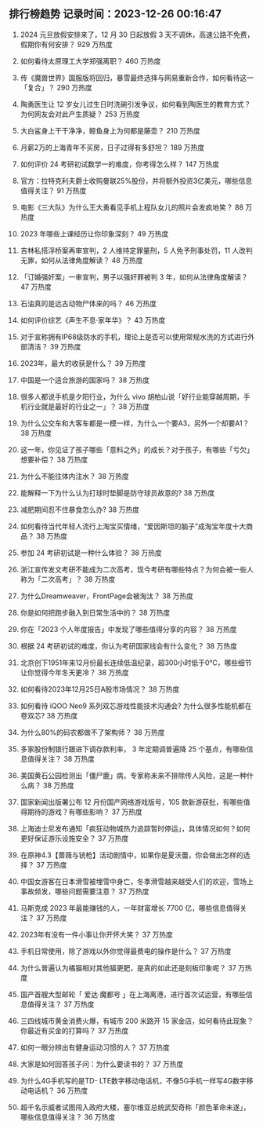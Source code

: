 
## 排行榜趋势 记录时间：2023-12-26 00:16:47
  
  1. 2024 元旦放假安排来了，12 月 30 日起放假 3 天不调休，高速公路不免费，假期你有何安排？ 929 万热度
    
  2. 如何看待太原理工大学郑强离职？ 460 万热度
    
  3. 传《魔兽世界》国服版将回归，暴雪最终选择与网易重新合作，如何看待这一「复合」？ 290 万热度
    
  4. 陶勇医生让 12 岁女儿过生日时洗碗引发争议，如何看到陶医生的教育方式？为何网友会对此产生质疑？ 253 万热度
    
  5. 大白鲨身上干干净净，鲸鱼身上为何都是藤壶？ 210 万热度
    
  6. 月薪2万的上海青年不买房，日子过得有多舒坦？ 189 万热度
    
  7. 如何评价 24 考研初试数学一的难度，你考得怎么样？ 147 万热度
    
  8. 官方：拉特克利夫爵士收购曼联25%股份，并将额外投资3亿美元，哪些信息值得关注？ 91 万热度
    
  9. 电影《三大队》为什么王大勇看见手机上程队女儿的照片会发疯地笑？ 88 万热度
    
  10. 2023 年哪些上课经历让你印象深刻？ 49 万热度
    
  11. 吉林私搭浮桥案再审宣判，2 人维持定罪量刑，5 人免予刑事处罚，11 人改判无罪，如何从法律角度解读？ 48 万热度
    
  12. 「订婚强奸案」一审宣判，男子以强奸罪被判 3 年，如何从法律角度解读？ 47 万热度
    
  13. 石油真的是远古动物尸体来的吗？ 46 万热度
    
  14. 如何评价综艺《声生不息·家年华》？ 43 万热度
    
  15. 对于宣称拥有IP68级防水的手机，理论上是否可以使用常规水洗的方式进行外部清洁？ 39 万热度
    
  16. 2023年，最大的收获是什么？ 39 万热度
    
  17. 中国是一个适合旅游的国家吗？ 38 万热度
    
  18. 很多人都说手机是夕阳行业，为什么 vivo 胡柏山说「好行业能穿越周期，手机行业就是最好的行业之一」？ 38 万热度
    
  19. 为什么公交车和大客车都是一模一样，为什么一个要A3，另外一个却要A1？ 38 万热度
    
  20. 这一年，你见证了孩子哪些「意料之外」的成长？对于孩子，有哪些「亏欠」想要补偿？ 38 万热度
    
  21. 为什么不能往体内注水？ 38 万热度
    
  22. 能解释一下为什么认为打球时垫脚是防守球员故意的? 38 万热度
    
  23. 减肥期间忍不住暴食怎么办? 38 万热度
    
  24. 如何看待当代年轻人流行上淘宝买情绪，“爱因斯坦的脑子”成淘宝年度十大商品？ 38 万热度
    
  25. 参加 24 考研初试是一种什么体验？ 38 万热度
    
  26. 浙江宣传发文考研不能成为二次高考，现今考研有哪些特点？为何会被一些人称为「二次高考」？ 38 万热度
    
  27. 为什么Dreamweaver，FrontPage会被淘汰？ 38 万热度
    
  28. 你是如何把跑步融入到日常生活中的？ 38 万热度
    
  29. 你在「2023 个人年度报告」中发现了哪些值得分享的内容？ 38 万热度
    
  30. 根据 24 考研初试的难度，你认为考研国家线会有什么变化？ 38 万热度
    
  31. 北京创下1951年来12月份最长连续低温纪录，超300小时低于0℃，哪些细节让你觉得今年冬天更冷？ 38 万热度
    
  32. 如何看待2023年12月25日A股市场情况？ 38 万热度
    
  33. 如何看待 iQOO Neo9 系列双芯游戏性能技术沟通会? 为什么很多性能机都在卷双芯? 38 万热度
    
  34. 为什么80%的码农都做不了架构师？ 38 万热度
    
  35. 多家股份制银行跟进下调存款利率， 3 年定期调普遍降 25 个基点，有哪些信息值得关注？ 38 万热度
    
  36. 美国黄石公园检测出「僵尸鹿」病，专家称未来不排除传人风险，这是一种什么病？ 38 万热度
    
  37. 国家新闻出版署公布 12 月份国产网络游戏版号，105 款新游获批，有哪些值得期待的游戏？有哪些影响？ 37 万热度
    
  38. 上海迪士尼发布通知「疯狂动物城热力追踪暂时停运」，具体情况如何？如何更好保证游乐设施安全？ 37 万热度
    
  39. 在原神4.3【蔷薇与铳枪】活动剧情中，如果你是夏沃蕾，你会做出怎样的选择？ 37 万热度
    
  40. 中国女游客在日本滑雪被埋雪中身亡，冬季滑雪越来越受人们的欢迎，雪场上事故频发，哪些问题需要注意？ 37 万热度
    
  41. 马斯克成 2023 年最能赚钱的人，一年财富增长 7700  亿，哪些信息值得关注？ 37 万热度
    
  42. 2023年有没有一件小事让你开怀大笑？ 37 万热度
    
  43. 手机日常使用，除了游戏以外你觉得最费电的操作是什么？ 37 万热度
    
  44. 为什么普遍认为橘猫相对其他猫更肥，是真的如此还是刻板印象呢？ 37 万热度
    
  45. 国产首艘大型邮轮「 爱达·魔都号 」在上海离港，进行首次试运营，有哪些信息值得关注？ 37 万热度
    
  46. 三四线城市黄金消费火爆，有城市 200 米路开 15 家金店，如何看待此现象？你最近有买金的打算吗？ 37 万热度
    
  47. 如何一眼分辨出有健身运动习惯的人？ 37 万热度
    
  48. 大家是如何回答孩子问：为什么要读书的？ 37 万热度
    
  49. 为什么4G手机写的是TD- LTE数字移动电话机，不像5G手机一样写4G数字移动电话机？ 36 万热度
    
  50. 超千名示威者试图闯入政府大楼，塞尔维亚总统武契奇称「颜色革命未遂」，哪些信息值得关注？ 36 万热度
    